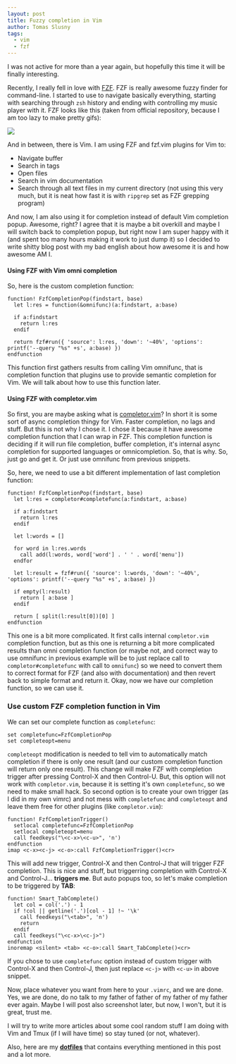 ```yaml
---
layout: post
title: Fuzzy completion in Vim
author: Tomas Slusny
tags:
  - vim
  - fzf
---
```


I was not active for more than a year again, but hopefully this time it will be
finally interesting.

Recently, I really fell in love with [FZF](https://github.com/junegunn/fzf). FZF
is really awesome fuzzy finder for command-line. I started to use to navigate
basically everything, starting with searching through `zsh` history and ending
with controlling my music player with it. FZF looks like this (taken from
official repository, because I am too lazy to make pretty gifs):

![](https://raw.github.com/junegunn/i/master/fzf.gif)

And in between, there is Vim. I am
using FZF and fzf.vim plugins for Vim to:

  * Navigate buffer
  * Search in tags
  * Open files
  * Search in vim documentation
  * Search through all text files in my current directory (not using this very
    much, but it is neat how fast it is with `ripgrep` set as FZF grepping program)

And now, I am also using it for completion instead of default Vim completion
popup. Awesome, right? I agree that it is maybe a bit overkill and maybe I will
switch back to completion popup, but right now I am super happy with it (and
spent too many hours making it work to just dump it) so I decided to write
shitty blog post with my bad english about how awesome it is and how awesome AM
I.


#### Using FZF with Vim omni completion

So, here is the custom completion function:


```vim
function! FzfCompletionPop(findstart, base)
  let l:res = function(&omnifunc)(a:findstart, a:base)

  if a:findstart
    return l:res
  endif

  return fzf#run({ 'source': l:res, 'down': '~40%', 'options': printf('--query "%s" +s', a:base) })
endfunction
```

This function first gathers results from calling Vim omnifunc, that is
completion function that plugins use to provide semantic completion for Vim. We
will talk about how to use this function later.

#### Using FZF with completor.vim

So first, you are maybe asking what is
[completor.vim](https://github.com/maralla/completor.vim)? In short it is some
sort of async completion thingy for Vim. Faster completion, no lags and stuff.
But this is not why I chose it. I chose it because it have awesome completion
function that I can wrap in FZF. This completion function is deciding if it will
run file completion, buffer completion, it's internal async completion for
supported languages or omnicompletion. So, that is why. So, just go and get it.
Or just use omnifunc from previous snippets.

So, here, we need to use a bit different implementation of last completion function:

```vim
function! FzfCompletionPop(findstart, base)
  let l:res = completor#completefunc(a:findstart, a:base)

  if a:findstart
    return l:res
  endif

  let l:words = []

  for word in l:res.words
    call add(l:words, word['word'] . ' ' . word['menu'])
  endfor

  let l:result = fzf#run({ 'source': l:words, 'down': '~40%', 'options': printf('--query "%s" +s', a:base) })

  if empty(l:result)
    return [ a:base ]
  endif

  return [ split(l:result[0])[0] ]
endfunction
```

This one is a bit more complicated. It first calls internal `completor.vim`
completion function, but as this one is returning a bit more complicated results
than omni completion function (or maybe not, and correct way to use omnifunc in
previous example will be to just replace call to `completor#completefunc` with
call to `omnifunc`) so we need to convert them to correct format for FZF (and also with
documentation) and then revert back to simple format and return it. Okay, now we
have our completion function, so we can use it.

### Use custom FZF completion function in Vim

We can set our complete function as `completefunc`:

```vim
set completefunc=FzfCompletionPop
set completeopt=menu
```

`completeopt` modification is needed to tell vim to automatically match
completion if there is only one result (and our custom completion function will
return only one result). This change will make FZF with completion trigger after
pressing Control-X and then Control-U. But, this option will not work with
`completor.vim`, because it is setting it's own `completefunc`, so we need to
make small hack.
So second option is to create your own trigger (as I did in my own vimrc) and
not mess with `completefunc` and `completeopt` and leave them free for other plugins
(like `completor.vim`):


```vim
function! FzfCompletionTrigger()
  setlocal completefunc=FzfCompletionPop
  setlocal completeopt=menu
  call feedkeys("\<c-x>\<c-u>", 'n')
endfunction
imap <c-x><c-j> <c-o>:call FzfCompletionTrigger()<cr>
```

This will add new trigger, Control-X and then Control-J that will trigger FZF
completion.
This is nice and stuff, but triggerring completion with Control-X and
Control-J... **triggers me**. But auto popups too, so let's make completion to
be triggered by **TAB**:

```vim
function! Smart_TabComplete()
  let col = col('.') - 1
  if !col || getline('.')[col - 1] !~ '\k'
    call feedkeys("\<tab>", 'n')
    return
  endif
  call feedkeys("\<c-x>\<c-j>")
endfunction
inoremap <silent> <tab> <c-o>:call Smart_TabComplete()<cr>
```

If you chose to use `completefunc` option instead of custom trigger with
Control-X and then Control-J, then just replace `<c-j>` with `<c-u>` in above
snippet.

Now, place whatever you want from here to your `.vimrc`, and we are done. Yes,
we are done, do no talk to my father of father of my father of my father ever
again. Maybe I will post also screenshot later, but now, I won't, but it is
great, trust me.

I will try to write more articles about some cool random stuff I am doing with
Vim and Tmux (if I will have time) so stay tuned (or not, whatever).

Also, here are my
**[dotfiles](https://github.com/deathbeam/dotfiles)** that contains everything
mentioned in this post and a lot more.

